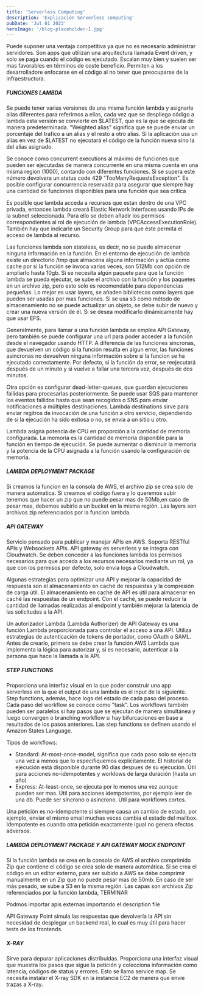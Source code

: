```yaml
---
title: 'Serverless Computing'
description: 'Explicación Serverless computing'
pubDate: 'Jul 01 2023'
heroImage: '/blog-placeholder-1.jpg'
---
```



Puede suponer una ventaja competitiva ya que no es necesario administrar servidores. Son apps que utilizan una arquitectura llamada Event driven, y solo se paga cuando el código es ejecutado. Escalan muy bien y suelen ser mas favorables en términos de coste beneficio. Permiten a los desarrolladore enfocarse en el código al no tener que preocuparse de la infraestructura.

##### FUNCIONES LAMBDA

Se puede tener varias versiones de una misma función lambda y asignarle alias diferentes para referirnos a ellas, cada vez que se despliega código a lambda esta versión se convierte en $LATEST, que es la que se ejecuta de manera predeterminada. "Weighted alias" significa que se puede enviar un porcentaje del trafico a un alias y el resto a otro alias. Si la aplicación usa un alias en vez de $LATEST no ejecutará el código de la función nueva sino la del alias asignado.

Se conoce como concurrent executions al máximo de funciones que pueden ser ejecutadas de manera concurrente en una misma cuenta en una misma region (1000), contando con diferentes funciones. Si se supera este número devolvera un status code 429 "TooManyRequestsException". Es posible configurar concurrencia reservada para asegurar que siempre hay una cantidad de funciones disponibles para una función que sea crítica

Es posible que lambda acceda a recursos que estan dentro de una VPC privada, entonces lambda creará Elastic Network Interfaces usando IPs de la subnet seleccionada. Para ello se deben añadir los permisos correspondientes al rol de ejecución de lambda (VPCAccessExecutionRole). También hay que indicarle un Security Group para que éste permita el acceso de lambda al recurso.

Las funciones lambda son stateless, es decir, no se puede almacenar ninguna información en la función. En el entorno de ejecución de lambda existe un directorio /tmp que almacena alguna información y actúa como cache por si la función se invoca varias veces, son 512Mb con opción de ampliarlo hasta 10gb. Si se necesita algún paquete para que la función lambda se pueda ejecutar, se  sube el archivo con la función y los paquetes en un archivo zip, pero esto solo es recomendable para dependencias pequeñas. Lo mejor es usar layers, se añaden bibliotecas como layers que pueden ser usadas por mas funciones. Si se usa s3 como método de almacenamiento no se puede actualizar un objeto, se debe subir de nuevo y crear una nueva versión de él. Si se desea modificarlo dinámicamente hay que usar EFS.

Generalmente, para llamar a una función lambda se emplea API Gateway, pero también se puede configurar una url para poder acceder a la función desde el navegador usando HTTP. A diferencia de las funciones sincronas, que devuelven un código si la función resulta en algun error, las funciones asíncronas no devuelven ninguna información sobre si la funcion se ha ejecutado correctamente. Por defecto, si la función da error, se reejecutará después de un minuto y si vuelve a fallar una tercera vez, después de dos minutos.

Otra opción es configurar dead-letter-queues, que guardan ejecuciones fallidas para procesarlas posteriormente. Se puede usar SQS para mantener los eventos fallidos hasta que sean recogidos o SNS para enviar notificaciones a múltiples destinaciones. Lambda destinations sirve para enviar regitros de invocación de una función a otro servicio, dependiendo de si la ejecución ha sido exitosa o no, se envía a un sitio u otro.

Lambda asigna potencia de CPU en proporción a la cantidad de memoria configurada. La memoria es la cantidad de memoria disponible para la función en tiempo de ejecución. Se puede aumentar o disminuir la memoria y la potencia de la CPU asignada a la función usando la configuración de memoria.


##### LAMBDA DEPLOYMENT PACKAGE

Si creamos la funcion en la consola de AWS, el archivo zip se crea solo de manera automatica. Si creamos el código fuera y lo queremos subir tenemos que hacer un zip que no puede pesar mas de 50Mb,en caso de pesar mas, debemos subirlo a un bucket en la misma región. Las layers son archivos zip referenciados por la funcion lambda.

##### API GATEWAY

Servicio pensado para publicar y manejar APIs en AWS. Soporta RESTful APIs y Websockets APIs. API gateway es serverless y se integra con Cloudwatch. Se deben conceder a las funciones lambda los permisos necesarios para que acceda a los recursos necesarios mediante un rol, ya que con los permisos por defecto, solo envia logs a Cloudwatch.

Algunas estrategias para optimizar una API y mejorar la capacidad de respuesta son el almacenamiento en caché de respuestas y la compresión de carga útil. El almacenamiento en caché de API es útil para almacenar en caché las respuestas de un endpoint. Con el caché, se puede reducir la cantidad de llamadas realizadas al endpoint y también mejorar la latencia de las solicitudes a la API.

Un autorizador Lambda (Lambda Authorizer) de API Gateway es una función Lambda proporcionada para controlar el acceso a una API. Utiliza estrategias de autenticación de tokens de portador, como OAuth o SAML. Antes de crearlo, primero se debe crear la función AWS Lambda que implementa la lógica para autorizar y, si es necesario, autenticar a la persona que hace la llamada a la API.


##### STEP FUNCTIONS

Proporciona una interfaz visual en la que poder construir una app serverless en la que el output de una lambda es el input de la siguiente. Step functions, además, hace logs del estado de cada paso del proceso. Cada paso del workflow se conoce como "task". Los workflows también pueden ser paralelos si hay pasos que se ejecutan de manera simultánea y luego convergen o branching workflow si hay bifurcaciones en base a resultados de los pasos anteriores. Las step functions se definen usando el Amazon States Language.

Tipos de workflows:
- Standard: At-most-once-model, significa que cada paso solo se ejecuta una vez a menos que lo especifiquemos explícitamente. El historial de ejecución está disponible durante 90 días despues de su ejecución. Útil para acciones no-idempotentes y worklows de larga duración (hasta un año)
- Express: At-least-once, se ejecuta por lo menos una vez aunque pueden ser mas. Útil para acciones idempotentes, por ejemplo leer de una db. Puede ser síncrono o asíncrono. Útil para workflows cortos.

Una petición es no-idempotente si siempre causa un cambio de estado, por ejemplo, enviar el mismo email muchas veces cambia el estado del mailbox. Idempotente es cuando otra petición exactamente igual no genera efectos adversos. 

##### LAMBDA DEPLOYMENT PACKAGE Y API GATEWAY MOCK ENDPOINT
Si la función lambda se crea en la consola de AWS el archivo comprimido Zip que contiene el código  se crea solo de manera automática. Si se crea el código en un editor externo, para ser subido a AWS se debe comprimir manualmente en un Zip que no puede pesar mas de 50mb. En caso de ser más pesado, se sube a S3 en la misma región. Las capas son archivos Zip referenciados por la función lambda, TERMINAR

Podmos importar apis externas importando el description file

API Gateway Point simula las respuestas que devolvería la API sin necesidad de desplegar un backend real, lo cual es muy útil para hacer tests de los frontends.

##### X-RAY
Sirve para depurar aplicaciones distribuidas. Proporciona una interfaz visual que muestra los pasos que sigue la petición y colecciona información como latencia, códigos de status y errores. Esto se llama service map. Se necesita instalar el X-ray SDK en la instancia EC2 de manera que envíe trazas a X-ray.

